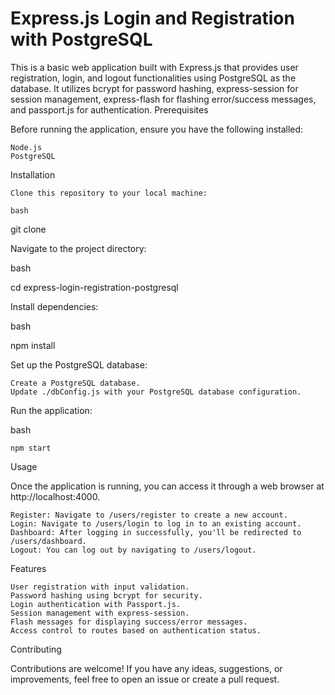 # Express.js Login and Registration with PostgreSQL

This is a basic web application built with Express.js that provides user registration, login, and logout functionalities using PostgreSQL as the database. It utilizes bcrypt for password hashing, express-session for session management, express-flash for flashing error/success messages, and passport.js for authentication.
Prerequisites

Before running the application, ensure you have the following installed:

    Node.js
    PostgreSQL

Installation

    Clone this repository to your local machine:

    bash

git clone <repository-url>

Navigate to the project directory:

bash

cd express-login-registration-postgresql

Install dependencies:

bash

npm install

Set up the PostgreSQL database:

    Create a PostgreSQL database.
    Update ./dbConfig.js with your PostgreSQL database configuration.

Run the application:

bash

    npm start

Usage

Once the application is running, you can access it through a web browser at http://localhost:4000.

    Register: Navigate to /users/register to create a new account.
    Login: Navigate to /users/login to log in to an existing account.
    Dashboard: After logging in successfully, you'll be redirected to /users/dashboard.
    Logout: You can log out by navigating to /users/logout.

Features

    User registration with input validation.
    Password hashing using bcrypt for security.
    Login authentication with Passport.js.
    Session management with express-session.
    Flash messages for displaying success/error messages.
    Access control to routes based on authentication status.

Contributing

Contributions are welcome! If you have any ideas, suggestions, or improvements, feel free to open an issue or create a pull request.
